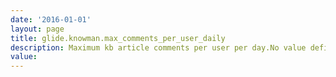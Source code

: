 ```yaml
---
date: '2016-01-01'
layout: page
title: glide.knowman.max_comments_per_user_daily
description: Maximum kb article comments per user per day.No value defined means no restriction is applied.
value:  
---
```

